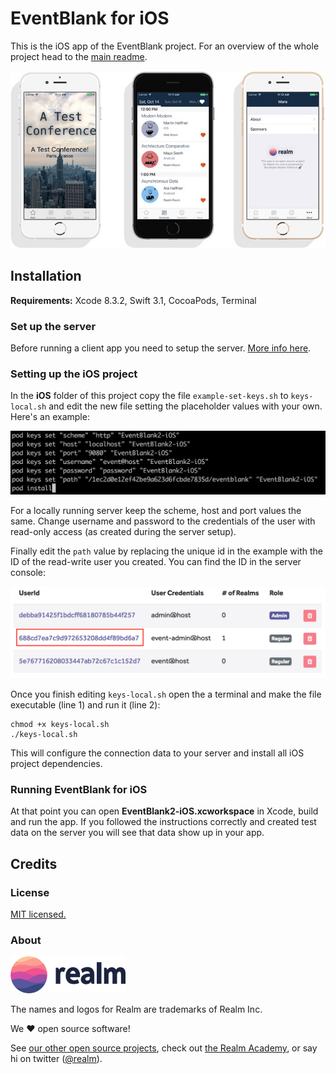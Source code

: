 # EventBlank for iOS

This is the iOS app of the EventBlank project. For an overview of the whole project head to the [main readme](../README.md).

![](../assets/app-ios.jpeg)

## Installation

**Requirements:** Xcode 8.3.2, Swift 3.1, CocoaPods, Terminal

### Set up the server

Before running a client app you need to setup the server. [More info here](../server/README.md).

### Setting up the iOS project

In the **iOS** folder of this project copy the file `example-set-keys.sh` to `keys-local.sh` and edit the new file setting the placeholder values with your own. Here's an example:

![](../assets/config.png)

For a locally running server keep the scheme, host and port values the same. Change username and password to the credentials of the user with read-only access (as created during the server setup).

Finally edit the `path` value by replacing the unique id in the example with the ID of the read-write user you created. You can find the ID in the server console:

![](../assets/admin-id.png)

Once you finish editing `keys-local.sh` open the a terminal and make the file executable (line 1) and run it (line 2):

```
chmod +x keys-local.sh
./keys-local.sh
```

This will configure the connection data to your server and install all iOS project dependencies.

### Running EventBlank for iOS

At that point you can open **EventBlank2-iOS.xcworkspace** in Xcode, build and run the app. If you followed the instructions correctly and created test data on the server you will see that data show up in your app.

## Credits

### License

[MIT licensed.](LICENSE)

### About

<img src="../assets/realm.png" width="184" />

The names and logos for Realm are trademarks of Realm Inc.

We :heart: open source software!

See [our other open source projects](https://realm.github.io), check out [the Realm Academy](https://academy.realm.io), or say hi on twitter ([@realm](https://twitter.com/realm)).
